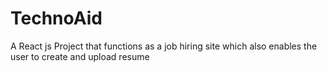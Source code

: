 # TechnoAid
A React js Project that functions as a job hiring site which also enables the user to create and upload resume
